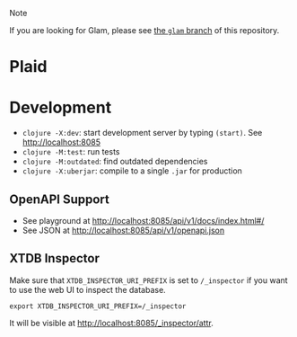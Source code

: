 > [!NOTE]
> If you are looking for Glam, please see [the `glam` branch](https://github.com/larc-iu/plaid/tree/glam) of this repository.

# Plaid

# Development

* `clojure -X:dev`: start development server by typing `(start)`. See <http://localhost:8085> 
* `clojure -M:test`: run tests
* `clojure -M:outdated`: find outdated dependencies
* `clojure -X:uberjar`: compile to a single `.jar` for production

## OpenAPI Support
* See playground at <http://localhost:8085/api/v1/docs/index.html#/>
* See JSON at <http://localhost:8085/api/v1/openapi.json>

## XTDB Inspector
Make sure that `XTDB_INSPECTOR_URI_PREFIX` is set to `/_inspector` if you want to use the web UI to inspect the database.
```
export XTDB_INSPECTOR_URI_PREFIX=/_inspector
```
It will be visible at <http://localhost:8085/_inspector/attr>.
